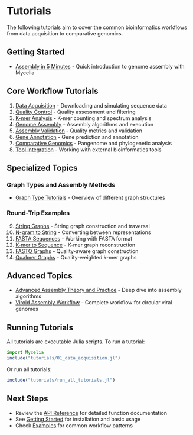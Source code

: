 # Tutorials

The following tutorials aim to cover the common bioinformatics workflows from data acquisition to comparative genomics.

## Getting Started

- [Assembly in 5 Minutes](generated/tutorials/00_assembly_in_5_minutes.md) - Quick introduction to genome assembly with Mycelia

## Core Workflow Tutorials

1. [Data Acquisition](generated/tutorials/01_data_acquisition.md) - Downloading and simulating sequence data
2. [Quality Control](generated/tutorials/02_quality_control.md) - Quality assessment and filtering
3. [K-mer Analysis](generated/tutorials/03_kmer_analysis.md) - K-mer counting and spectrum analysis
4. [Genome Assembly](generated/tutorials/04_genome_assembly.md) - Assembly algorithms and execution
5. [Assembly Validation](generated/tutorials/05_assembly_validation.md) - Quality metrics and validation
6. [Gene Annotation](generated/tutorials/06_gene_annotation.md) - Gene prediction and annotation
7. [Comparative Genomics](generated/tutorials/07_comparative_genomics.md) - Pangenome and phylogenetic analysis
8. [Tool Integration](generated/tutorials/08_tool_integration.md) - Working with external bioinformatics tools

## Specialized Topics

### Graph Types and Assembly Methods

- [Graph Type Tutorials](generated/tutorials/04_graph_type_tutorials.md) - Overview of different graph structures

### Round-Trip Examples

9. [String Graphs](generated/tutorials/09_round_trip_01_string_graphs.md) - String graph construction and traversal
10. [N-gram to String](generated/tutorials/09_round_trip_02_ngram_to_string.md) - Converting between representations
11. [FASTA Sequences](generated/tutorials/09_round_trip_03_fasta_sequences.md) - Working with FASTA format
12. [K-mer to Sequence](generated/tutorials/09_round_trip_04_kmer_to_sequence.md) - K-mer graph reconstruction
13. [FASTQ Graphs](generated/tutorials/09_round_trip_05_fastq_graphs.md) - Quality-aware graph construction
14. [Qualmer Graphs](generated/tutorials/09_round_trip_06_qualmer_graphs.md) - Quality-weighted k-mer graphs

## Advanced Topics

- [Advanced Assembly Theory and Practice](generated/tutorials/advanced-assembly-theory-and-practice.md) - Deep dive into assembly algorithms
- [Viroid Assembly Workflow](generated/tutorials/10_viroid_assembly_workflow.md) - Complete workflow for circular viral genomes

## Running Tutorials

All tutorials are executable Julia scripts. To run a tutorial:

```julia
import Mycelia
include("tutorials/01_data_acquisition.jl")
```

Or run all tutorials:

```julia
include("tutorials/run_all_tutorials.jl")
```

## Next Steps

- Review the [API Reference](api-reference.md) for detailed function documentation
- See [Getting Started](getting-started.md) for installation and basic usage
- Check [Examples](examples.md) for common workflow patterns
